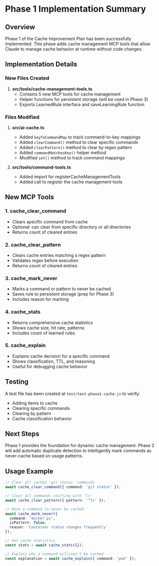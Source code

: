 # Phase 1 Implementation Summary

## Overview
Phase 1 of the Cache Improvement Plan has been successfully implemented. This phase adds cache management MCP tools that allow Claude to manage cache behavior at runtime without code changes.

## Implementation Details

### New Files Created
1. **src/tools/cache-management-tools.ts**
   - Contains 5 new MCP tools for cache management
   - Helper functions for persistent storage (will be used in Phase 3)
   - Exports LearnedRule interface and saveLearningRule function

### Files Modified
1. **src/ai-cache.ts**
   - Added `keyToCommandMap` to track command-to-key mappings
   - Added `clearCommand()` method to clear specific commands
   - Added `clearPattern()` method to clear by regex pattern
   - Added `commandMatchesKey()` helper method
   - Modified `set()` method to track command mappings

2. **src/tools/command-tools.ts**
   - Added import for registerCacheManagementTools
   - Added call to register the cache management tools

## New MCP Tools

### 1. cache_clear_command
- Clears specific command from cache
- Optional: can clear from specific directory or all directories
- Returns count of cleared entries

### 2. cache_clear_pattern
- Clears cache entries matching a regex pattern
- Validates regex before execution
- Returns count of cleared entries

### 3. cache_mark_never
- Marks a command or pattern to never be cached
- Saves rule to persistent storage (prep for Phase 3)
- Includes reason for marking

### 4. cache_stats
- Returns comprehensive cache statistics
- Shows cache size, hit rate, patterns
- Includes count of learned rules

### 5. cache_explain
- Explains cache decision for a specific command
- Shows classification, TTL, and reasoning
- Useful for debugging cache behavior

## Testing
A test file has been created at `test/test-phase1-cache.js` to verify:
- Adding items to cache
- Clearing specific commands
- Clearing by pattern
- Cache classification behavior

## Next Steps
Phase 1 provides the foundation for dynamic cache management. Phase 2 will add automatic duplicate detection to intelligently mark commands as never-cache based on usage patterns.

## Usage Example
```typescript
// Clear all cached 'git status' commands
await cache_clear_command({ command: 'git status' });

// Clear all commands starting with 'ls'
await cache_clear_pattern({ pattern: '^ls' });

// Mark a command to never be cached
await cache_mark_never({ 
  command: 'docker ps',
  isPattern: false,
  reason: 'Container status changes frequently'
});

// Get cache statistics
const stats = await cache_stats({});

// Explain why a command will/won't be cached
const explanation = await cache_explain({ command: 'pwd' });
```
